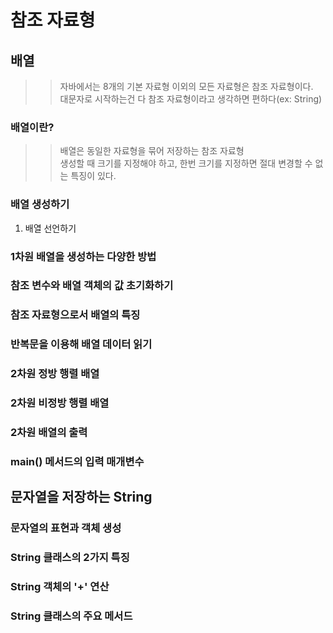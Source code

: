 # 참조 자료형
## 배열
>> 자바에서는 8개의 기본 자료형 이외의 모든 자료형은 참조 자료형이다.<br>
>> 대문자로 시작하는건 다 참조 자료형이라고 생각하면 편하다(ex: String)

### 배열이란?
>> 배열은 동일한 자료형을 묶어 저장하는 참조 자료형<br>
>> 생성할 때 크기를 지정해야 하고, 한번 크기를 지정하면 절대 변경할 수 없는 특징이 있다.

### 배열 생성하기
1. 배열 선언하기


### 1차원 배열을 생성하는 다양한 방법
### 참조 변수와 배열 객체의 값 초기화하기
### 참조 자료형으로서 배열의 특징
### 반복문을 이용해 배열 데이터 읽기
### 2차원 정방 행렬 배열
### 2차원 비정방 행렬 배열
### 2차원 배열의 출력
### main() 메서드의 입력 매개변수

## 문자열을 저장하는 String
### 문자열의 표현과 객체 생성
### String 클래스의 2가지 특징
### String 객체의 '+' 연산
### String 클래스의 주요 메서드


